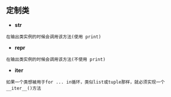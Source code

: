 ## 定制类

* **__str__**
```
在输出类实例的时候会调用该方法(使用 print)
```

* **__repr__**
```
在输出类实例的时候会调用该方法(不使用 print)
```

* **__iter__**
```
如果一个类想被用于for ... in循环，类似list或tuple那样，就必须实现一个__iter__()方法
```